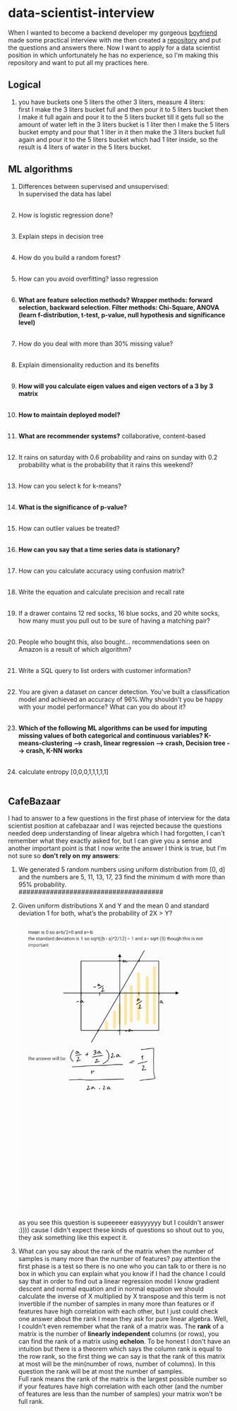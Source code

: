 # data-scientist-interview
When I wanted to become a backend developer my gorgeous [boyfriend](https://github.com/1995parham) made some practical 
interview with me then created a [repository](https://github.com/4lie/stories) and put the questions and answers there.
Now I want to apply for a data scientist position in which unfortunately he has no experience, so I'm making this 
repository and want to put all my practices here.<br/>

## Logical
1. you have buckets one 5 liters the other 3 liters, measure 4 liters:<br/>
first I make the 3 liters bucket full and then pour it to 5 liters bucket then I make it full again and pour it to the 
   5 liters bucket till it gets full so the amount of water left in the 3 liters bucket is 1 liter then I make the 5 liters
   bucket empty and pour that 1 liter in it then make the 3 liters bucket full again and pour it to the 5 liters bucket 
   which had 1 liter inside, so the result is 4 liters of water in the 5 liters bucket.
   
## ML algorithms
1. Differences between supervised and unsupervised:<br/>
In supervised the data has label<br/><br/>
   
2. How is logistic regression done?<br/><br/>
3. Explain steps in decision tree<br/><br/>
4. How do you build a random forest?<br/><br/>
5. How can you avoid overfitting? lasso regression<br/><br/> 
6. **What are feature selection methods? Wrapper methods: forward selection, backward selection. Filter methods: 
   Chi-Square, ANOVA (learn f-distribution, t-test, p-value, null hypothesis and significance level)**<br/><br/>
7. How do you deal with more than 30% missing value?<br/><br/>
8. Explain dimensionality reduction and its benefits<br/><br/>
9. **How will you calculate eigen values and eigen vectors of a 3 by 3 matrix**<br/><br/>
10. **How to maintain deployed model?**<br/><br/>
11. **What are recommender systems?** collaborative, content-based<br/><br/>
12. It rains on saturday with 0.6 probability and rains on sunday with 0.2 probability what is the probability that it
    rains this weekend?<br/><br/>
13. How can you select k for k-means?<br/><br/>
14. **What is the significance of p-value?**<br/><br/>
15. How can outlier values be treated?<br/><br/>
16. **How can you say that a time series data is stationary?**<br/><br/>
17. How can you calculate accuracy using confusion matrix?<br/><br/>
18. Write the equation and calculate precision and recall rate<br/><br/>
19. If a drawer contains 12 red socks, 16 blue socks, and 20 white socks, how many must you pull out to be sure of 
    having a matching pair?<br/><br/>
20. People who bought this, also bought... recommendations seen on Amazon is a result of which algorithm?<br/><br/>
21. Write a SQL query to list orders with customer information?<br/><br/>
22. You are given a dataset on cancer detection. You've built a classification model and achieved an accuracy of 96%.Why 
    shouldn't you be happy with your model performance? What can you do about it?<br/><br/>
23. **Which of the following ML algorithms can be used for imputing missing values of both categorical and continuous 
    variables? K-means-clustering --> crash, linear regression --> crash, Decision tree --> crash, K-NN works**<br/><br/>
24. calculate entropy [0,0,0,1,1,1,1,1]<br/><br/>

## CafeBazaar
I had to answer to a few questions in the first phase of interview for the data scientist position at cafebazaar and I
was rejected because the questions needed deep understanding of linear algebra which I had forgotten, I can't remember 
what they exactly asked for, but I can give you a sense and another important point is that I now write the answer I 
think is true, but I'm not sure so **don't rely on my answers**:<br/>

1. We generated 5 random numbers using uniform distribution from [0, d] and the numbers are 5, 11, 13, 17, 23 find the 
minimum d with more than 95% probability.<br/>
   #####################################
2. Given uniform distributions X and Y and the mean 0 and standard deviation 1 for both, what’s the probability of 2X > Y?
![](2x%3Ey.jpg)
as you see this question is supeeeeer easyyyyyy but I couldn't answer :)))) cause I didn't expect these kinds of questions
   so shout out to you, they ask something like this expect it.

3. What can you say about the rank of the matrix when the number of samples is many more than the number of features?
pay attention the first phase is a test so there is no one who you can talk to or there is no box in which you can explain
   what you know if I had the chance I could say that in order to find out a linear regression model I know gradient 
   descent and normal equation and in normal equation we should calculate the inverse of X multiplied by X transpose and
   this term is not invertible if the number of samples in many more than features or if features have high correlation
   with each other, but I just could check one answer about the rank I mean they ask for pure linear algebra.
   Well, I couldn't even remember what the rank of a matrix was. The **rank** of a matrix is the number of **linearly 
   independent** columns (or rows), you can find the rank of a matrix using **echelon**. To be honest I don't have an 
   intuition but there is a theorem which says the column rank is equal to the row rank, so the first thing we can say is
   that the rank of this matrix at most will be the min(number of rows, number of columns). In this question the rank will
   be at most the number of samples.<br/>
   Full rank means the rank of the matrix is the largest possible number so if your features have high correlation with 
   each other (and the number of features are less than the number of samples) your matrix won't be full rank.
   

    